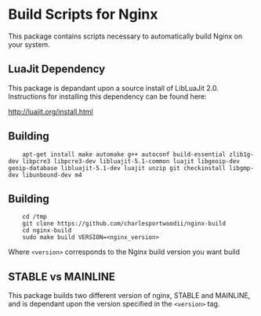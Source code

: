 # Build Scripts for Nginx
This package contains scripts necessary to automatically build Nginx on your system.

## LuaJit Dependency
This package is depandant upon a source install of LibLuaJit 2.0. Instructions for installing this dependency can be found here:

http://luajit.org/install.html


## Building
```
	apt-get install make automake g++ autoconf build-essential zlib1g-dev libpcre3 libpcre3-dev libluajit-5.1-common luajit libgeoip-dev geoip-database libluajit-5.1-dev luajit unzip git checkinstall libgmp-dev libunbound-dev m4
```

## Building
```
	cd /tmp
	git clone https://github.com/charlesportwoodii/nginx-build
	cd nginx-build
	sudo make build VERSION=<nginx_version>
```

Where ```<version>``` corresponds to the Nginx build version you want build

## STABLE vs MAINLINE

This package builds two different version of nginx, STABLE and MAINLINE, and is dependant upon the version specified in the ```<version>``` tag. 
